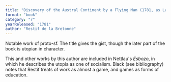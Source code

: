 ```yaml
---
title: "Discovery of the Austral Continent by a Flying Man (1781, as La découverte australe par un homme-volant, ou le Dédale français; tr. Brian Stableford, 2016)"
format: "book"
category: "r"
yearReleased: "1781"
author: "Restif de la Bretonne"
---
```

Notable work of proto-sf. The title gives the gist, though the later part of the book is utopian in character.
 
This and other works by this author are included in Nettlau's _Esbozo_, in which he describes the utopia as one of socialism. Black (see bibliography) notes that Restif treats of work as almost a game, and games as forms of education.
